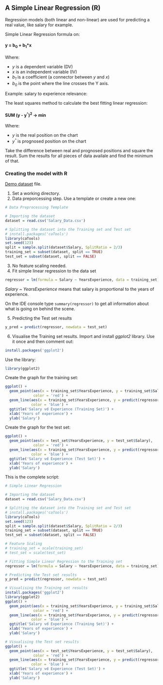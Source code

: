 ## A Simple Linear Regression (R)
Regression models (both linear and non-linear) are used for predicting a real value, like salary for example.

Simple Linear Regression formula on:
#### y = b<sub>0</sub> + b<sub>1</sub>*x
Where:
- *y* is a dependent variable (DV)
- *x* is an independent variable (IV)
- *b<sub>1</sub>* is a coefficient (a connector between *y* and *x*) 
- *b<sub>0</sub>* is the point where the line crosses the Y axis.

Example: salary to experience relevance:

The least squares method to calculate the best fitting linear regression:
#### SUM (y - y<sup>^</sup>)<sup>2</sup> -> min
Where:
- *y* is the real position on the chart
- *y<sup>^</sup>* is prognosed position on the chart

Take the difference between real and prognosed positions and square the result. Sum the 
results for all pieces of data availale and find the minimum of that. 
                                        
### Creating the model with R
[Demo dataset](https://github.com/vgorbic1/data-science/blob/master/Machine%20Learning/Sample%20Data/Salary_Data.csv) file.
1. Set a working directory.
2. Data preporcessing step. Use a template or create a new one:
```r
# Data Preprocessing Template

# Importing the dataset
dataset = read.csv('Salary_Data.csv')

# Splitting the dataset into the Training set and Test set
# install.packages('caTools')
library(caTools)
set.seed(123)
split = sample.split(dataset$Salary, SplitRatio = 2/3)
training_set = subset(dataset, split == TRUE)
test_set = subset(dataset, split == FALSE)
```
3. No feature scaling needed.
4. Fit simple linear regression to the data set
```r
regressor = lm(formula = Salary ~ YearsExperience, data = training_set)
```
*Salary ~ YearsExperience* means that salary is proportional to the years of experience.

On the IDE console type ```summary(regressor)``` to get all information about what is going on behind the scene.

5. Predicting the Test set results
```r
y_pred = predict(regressor, newdata = test_set)
```
6. Visualise the Training set results. Import and install *ggplot2* library.
Use it once and then comment out:
```r
install.packages('ggplot2')
```
Use the library:
```r
library(ggplot2)
```
Create the graph for the training set:
```r
ggplot() + 
  geom_point(aes(x = training_set$YearsExperience, y = training_set$Salary),
             color = 'red') +
  geom_line(aes(x = training_set$YearsExperience, y = predict(regressor, newdata = training_set)),
            color = 'blue') +
  ggtitle('Salary vd Experience (Training Set)') +
  xlab('Years of experience') +
  ylab('Salary')
```
Create the graph for the test set:
```r
ggplot() + 
  geom_point(aes(x = test_set$YearsExperience, y = test_set$Salary),
             color = 'red') +
  geom_line(aes(x = training_set$YearsExperience, y = predict(regressor, newdata = training_set)),
            color = 'blue') +
  ggtitle('Salary vd Experience (Test Set)') +
  xlab('Years of experience') +
  ylab('Salary')
```
This is the complete script:
```r
# Simple Linear Regression

# Importing the dataset
dataset = read.csv('Salary_Data.csv')

# Splitting the dataset into the Training set and Test set
# install.packages('caTools')
library(caTools)
set.seed(123)
split = sample.split(dataset$Salary, SplitRatio = 2/3)
training_set = subset(dataset, split == TRUE)
test_set = subset(dataset, split == FALSE)

# Feature Scaling
# training_set = scale(training_set)
# test_set = scale(test_set)

# Fitting Simple Linear Regression to the Training set
regressor = lm(formula = Salary ~ YearsExperience, data = training_set)

# Predicting the Test set results
y_pred = predict(regressor, newdata = test_set)

# Visualising the Training set results
install.packages('ggplot2')
library(ggplot2)
ggplot() + 
  geom_point(aes(x = training_set$YearsExperience, y = training_set$Salary),
             color = 'red') +
  geom_line(aes(x = training_set$YearsExperience, y = predict(regressor, newdata = training_set)),
            color = 'blue') +
  ggtitle('Salary vd Experience (Training Set)') +
  xlab('Years of experience') +
  ylab('Salary')

# Visualising the Test set results
ggplot() + 
  geom_point(aes(x = test_set$YearsExperience, y = test_set$Salary),
             color = 'red') +
  geom_line(aes(x = training_set$YearsExperience, y = predict(regressor, newdata = training_set)),
            color = 'blue') +
  ggtitle('Salary vd Experience (Test Set)') +
  xlab('Years of experience') +
  ylab('Salary')
```
